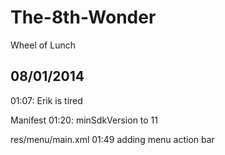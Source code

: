 The-8th-Wonder
==============

Wheel of Lunch

08/01/2014
--------------------------------
01:07: Erik is tired

Manifest
01:20: minSdkVersion to 11

res/menu/main.xml
01:49 adding menu action bar


